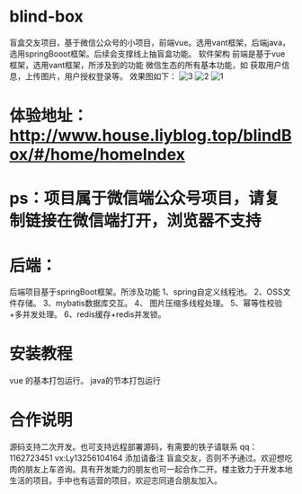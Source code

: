# blind-box
盲盒交友项目，基于微信公众号的小项目，前端vue。选用vant框架，后端java，选用springBooot框架。后续会支撑线上抽盲盒功能。
软件架构
前端是基于vue框架，选用vant框架，所涉及到的功能 微信生态的所有基本功能，如 获取用户信息，上传图片，用户授权登录等。 效果图如下：
![3](https://user-images.githubusercontent.com/45191290/148683162-64fcd399-927a-411f-b0c5-b0ad908e079e.jpg)
![2](https://user-images.githubusercontent.com/45191290/148683190-38025e1f-2e92-400a-a822-8c7802da4dbe.jpg)
![1](https://user-images.githubusercontent.com/45191290/148683194-aa8c3c8c-3bc2-4517-9d65-ef7a1e36b397.jpg)


#  体验地址： http://www.house.liyblog.top/blindBox/#/home/homeIndex 
# ps：项目属于微信端公众号项目，请复制链接在微信端打开，浏览器不支持

# 后端： 
后端项目基于springBoot框架。所涉及功能 1、spring自定义线程池。 2、OSS文件存储。 3、mybatis数据库交互。 4、 图片压缩多线程处理。 5、幂等性校验+多并发处理。 6、redis缓存+redis并发锁。

# 安装教程
vue 的基本打包运行。
java的节本打包运行
#  合作说明
源码支持二次开发。也可支持远程部署源码，有需要的铁子请联系 qq：1162723451 vx:Ly13256104164 添加请备注 盲盒交友，否则不予通过。欢迎想吃肉的朋友上车咨询。具有开发能力的朋友也可一起合作二开。楼主致力于开发本地生活的项目。手中也有运营的项目，欢迎志同道合朋友加入。

